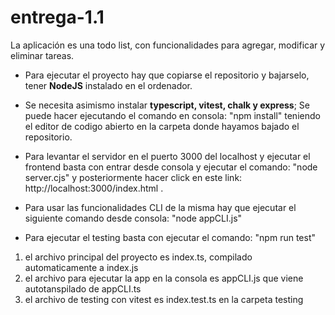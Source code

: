 # entrega-1.1 

La aplicación es una todo list, con funcionalidades para agregar, modificar y eliminar tareas.
- Para ejecutar el proyecto hay que copiarse el repositorio y bajarselo, tener **NodeJS** instalado en el ordenador.
- Se necesita asimismo instalar **typescript, vitest, chalk y express**; Se puede hacer ejecutando el comando en consola:
"npm install" teniendo el editor de codigo abierto en la carpeta donde hayamos bajado el repositorio.

- Para levantar el servidor en el puerto 3000 del localhost y ejecutar el frontend basta con entrar desde consola y ejecutar el comando: "node server.cjs" y posteriormente hacer click en este link: http://localhost:3000/index.html .

- Para usar las funcionalidades CLI de la misma hay que ejecutar el siguiente comando desde consola: "node appCLI.js" 
- Para ejecutar el testing basta con ejecutar el comando: "npm run test"

1. el archivo principal del proyecto es index.ts, compilado automaticamente a index.js
2. el archivo para ejecutar la app en la consola es appCLI.js que viene autotanspilado de appCLI.ts
3. el archivo de testing con vitest es index.test.ts en la carpeta testing


